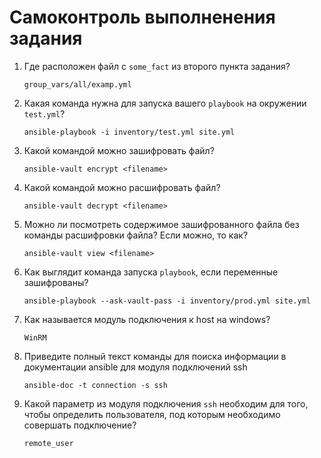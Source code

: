 # Самоконтроль выполненения задания

1. Где расположен файл с `some_fact` из второго пункта задания?

   `group_vars/all/examp.yml`

2. Какая команда нужна для запуска вашего `playbook` на окружении `test.yml`?

   `ansible-playbook -i inventory/test.yml site.yml`

3. Какой командой можно зашифровать файл?

   `ansible-vault encrypt <filename>`

4. Какой командой можно расшифровать файл?

   `ansible-vault decrypt <filename>`

5. Можно ли посмотреть содержимое зашифрованного файла без команды расшифровки файла? Если можно, то как?

   `ansible-vault view <filename>`

6. Как выглядит команда запуска `playbook`, если переменные зашифрованы?

   `ansible-playbook --ask-vault-pass -i inventory/prod.yml site.yml`

7. Как называется модуль подключения к host на windows?

   `WinRM`
8. Приведите полный текст команды для поиска информации в документации ansible для модуля подключений ssh

   `ansible-doc -t connection -s ssh`

9. Какой параметр из модуля подключения `ssh` необходим для того, чтобы определить пользователя, под которым необходимо совершать подключение?

   `remote_user`
